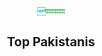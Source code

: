 <div align="center">
<img width="64px" src="logo-pk.png" alt="top pakistanis icon"/> 
</div>

<h1 align="center">Top Pakistanis</h1>

<div align="center">
</div>